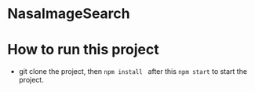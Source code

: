 # NasaImageSearch

# How to run this project
- git clone the project, then ```npm install ``` after this ```npm start``` to start the project.